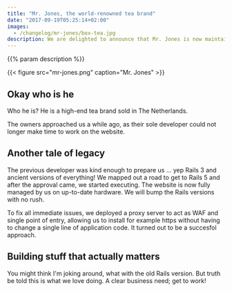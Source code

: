 ```yaml
---
title: "Mr. Jones, the world-renowned tea brand"
date: "2017-09-19T05:25:14+02:00"
images:
  - /changelog/mr-jones/box-tea.jpg
description: We are delighted to announce that Mr. Jones is now maintained by Space Babies.
---
```

{{% param description %}}

{{< figure src="mr-jones.png" caption="Mr. Jones" >}}

## Okay who is he
Who he is? He is a high-end tea brand sold in The Netherlands.

The owners approached us a while ago, as their sole developer could not longer
make time to work on the website.

## Another tale of legacy
The previous developer was kind enough to prepare us ... yep Rails 3 and ancient
versions of everything! We mapped out a road to get to Rails 5 and after the
approval came, we started executing. The website is now fully managed by us on
up-to-date hardware. We will bump the Rails versions with no rush.

To fix all immediate issues, we deployed a proxy server to act as WAF and single
point of entry, allowing us to install for example https without having to change
a single line of application code. It turned out to be a succesfol approach.

## Building stuff that actually matters
You might think I'm joking around, what with the old Rails version. But truth
be told this is what we love doing. A clear business need; get to work!
